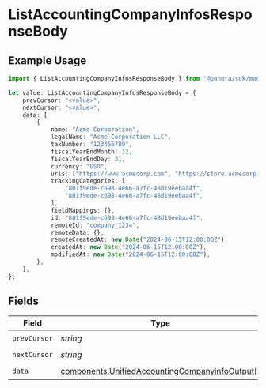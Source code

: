 # ListAccountingCompanyInfosResponseBody

## Example Usage

```typescript
import { ListAccountingCompanyInfosResponseBody } from "@panora/sdk/models/operations";

let value: ListAccountingCompanyInfosResponseBody = {
    prevCursor: "<value>",
    nextCursor: "<value>",
    data: [
        {
            name: "Acme Corporation",
            legalName: "Acme Corporation LLC",
            taxNumber: "123456789",
            fiscalYearEndMonth: 12,
            fiscalYearEndDay: 31,
            currency: "USD",
            urls: ["https://www.acmecorp.com", "https://store.acmecorp.com"],
            trackingCategories: [
                "801f9ede-c698-4e66-a7fc-48d19eebaa4f",
                "801f9ede-c698-4e66-a7fc-48d19eebaa4f",
            ],
            fieldMappings: {},
            id: "801f9ede-c698-4e66-a7fc-48d19eebaa4f",
            remoteId: "company_1234",
            remoteData: {},
            remoteCreatedAt: new Date("2024-06-15T12:00:00Z"),
            createdAt: new Date("2024-06-15T12:00:00Z"),
            modifiedAt: new Date("2024-06-15T12:00:00Z"),
        },
    ],
};
```

## Fields

| Field                                                                                                            | Type                                                                                                             | Required                                                                                                         | Description                                                                                                      |
| ---------------------------------------------------------------------------------------------------------------- | ---------------------------------------------------------------------------------------------------------------- | ---------------------------------------------------------------------------------------------------------------- | ---------------------------------------------------------------------------------------------------------------- |
| `prevCursor`                                                                                                     | *string*                                                                                                         | :heavy_check_mark:                                                                                               | N/A                                                                                                              |
| `nextCursor`                                                                                                     | *string*                                                                                                         | :heavy_check_mark:                                                                                               | N/A                                                                                                              |
| `data`                                                                                                           | [components.UnifiedAccountingCompanyinfoOutput](../../models/components/unifiedaccountingcompanyinfooutput.md)[] | :heavy_check_mark:                                                                                               | N/A                                                                                                              |